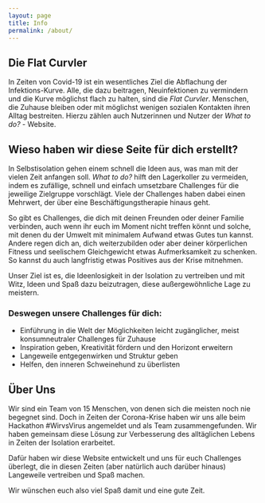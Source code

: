 ```yaml
---
layout: page
title: Info
permalink: /about/
---
```


## Die Flat Curvler

In Zeiten von Covid-19 ist ein wesentliches Ziel die Abflachung der Infektions-Kurve. Alle, die dazu beitragen, Neuinfektionen zu vermindern und die Kurve möglichst flach zu halten, sind die *Flat Curvler*. Menschen, die Zuhause bleiben oder mit möglichst  wenigen sozialen Kontakten ihren Alltag bestreiten. Hierzu zählen auch Nutzerinnen und Nutzer der *What to do?* - Website. 

## Wieso haben wir diese Seite für dich erstellt?

In Selbstisolation gehen einem schnell die Ideen aus, was man mit der vielen Zeit anfangen soll. *What to do?* hilft den Lagerkoller zu vermeiden, indem es zufällige, schnell und einfach umsetzbare Challenges für die jeweilige Zielgruppe vorschlägt.
Viele der Challenges haben dabei einen Mehrwert, der über eine Beschäftigungstherapie hinaus geht.

So gibt es Challenges, die dich mit deinen Freunden oder deiner Familie verbinden, auch wenn ihr euch im Moment nicht treffen könnt und solche, mit denen du der Umwelt mit minimalem Aufwand etwas Gutes tun kannst. Andere regen dich an, dich weiterzubilden oder aber deiner körperlichen Fitness und seelischem Gleichgewicht etwas Aufmerksamkeit zu schenken. So kannst du auch langfristig etwas Positives aus der Krise mitnehmen.

Unser Ziel ist es, die Ideenlosigkeit in der Isolation zu vertreiben und mit Witz, Ideen und Spaß dazu beizutragen, diese außergewöhnliche Lage zu meistern. 

### Deswegen unsere Challenges für dich:

*   Einführung in die Welt der Möglichkeiten leicht zugänglicher, meist konsumneutraler Challenges für Zuhause
*   Inspiration geben, Kreativität fördern und den Horizont erweitern 
*   Langeweile entgegenwirken und Struktur geben
*   Helfen, den inneren Schweinehund zu überlisten 

## Über Uns

Wir sind ein Team von 15 Menschen, von denen sich die meisten noch nie begegnet sind. Doch in Zeiten der Corona-Krise haben wir uns alle beim Hackathon #WirvsVirus angemeldet und als Team zusammengefunden. Wir haben gemeinsam diese Lösung zur Verbesserung des alltäglichen Lebens in Zeiten der Isolation erarbeitet.

Dafür haben wir diese Website entwickelt und uns für euch Challenges überlegt, die in diesen Zeiten (aber natürlich auch darüber hinaus) Langeweile vertreiben und Spaß machen.

Wir wünschen euch also viel Spaß damit und eine gute Zeit.
